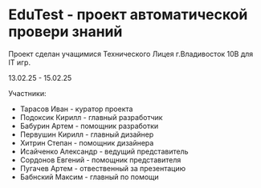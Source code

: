 # EduTest - проект автоматической провери знаний
Проект сделан учащимися Технического Лицея г.Владивосток 10В для IT игр.

13.02.25 - 15.02.25

Участники:
- Тарасов Иван - куратор проекта
- Подоксик Кирилл - главный разработчик
- Бабурин Артем - помощник разработки
- Первушин Кирилл - главный дизайнер
- Хитрин Степан - помощник дизайнера
- Исайченко Александр - ведущий представитель
- Сордонов Евгений - помощник представителя
- Пугачев Артем - отвественный за презентацию
- Бабнский Максим - главный по помощи

